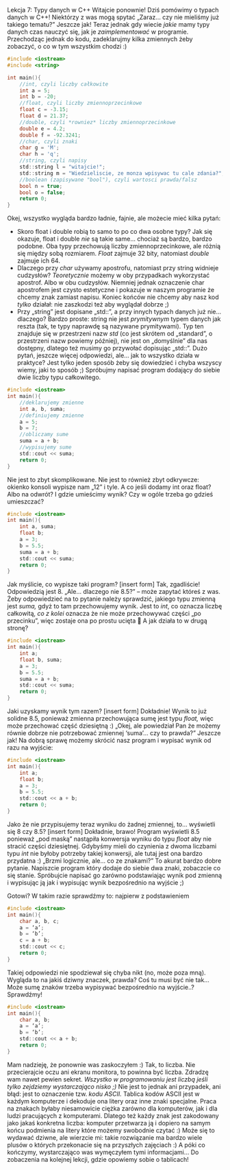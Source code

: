 Lekcja 7: Typy danych w C++
Witajcie ponownie! Dziś pomówimy o typach danych w C++!
Niektórzy z was mogą spytać „Zaraz… czy nie mieliśmy już takiego tematu?”
Jeszcze jak! Teraz jednak gdy wiecie *jakie* mamy typy danych czas nauczyć się, jak je *zaimplementować* w programie.
Przechodząc jednak do kodu, zadeklarujmy kilka zmiennych żeby zobaczyć, o co w tym wszystkim chodzi :)

```c
#include <iostream>
#include <string>

int main(){
	//int, czyli liczby całkowite
	int a = 5;
	int b = -20;
	//float, czyli liczby zmiennoprzecinkowe
	float c = -3.15;
	float d = 21.37;
	//double, czyli *rowniez* liczby zmiennoprzecinkowe
	double e = 4.2;
	double f = -92.3241;
	//char, czyli znaki
	char g = 'M';
	char h = 'q';
	//string, czyli napisy
	std::string l = "witajcie!";
	std::string m = "Wiedzieliscie, ze monza wpisywac tu cale zdania?";
	//boolean (zapisywane "bool"), czyli wartosci prawda/falsz
	bool n = true;
	bool o = false;
	return 0;
}
```

Okej, wszystko wygląda bardzo ładnie, fajnie, ale możecie mieć kilka pytań:
- Skoro float i double robią to samo to po co dwa osobne typy?
Jak się okazuje, float i double *nie* są takie same… chociaż są bardzo, bardzo podobne. Oba typy przechowują liczby zmiennoprzecinkowe, ale różnią się między sobą rozmiarem. *Float* zajmuje 32 bity, natomiast *double* zajmuje ich 64. 
- Dlaczego przy *char* używamy apostrofu, natomiast przy string widnieje cudzysłów?
*Teoretycznie* możemy w oby przypadkach wykorzystać apostrof. Albo w obu cudzysłów. Niemniej jednak oznaczenie char apostrofem jest czysto estetyczne i pokazuje w naszym programie że chcemy znak zamiast napisu.
Koniec końców nie chcemy aby nasz kod *tylko* działał: nie zaszkodzi też aby wyglądał dobrze ;)
- Przy „string” jest dopisane „std::”, a przy innych typach danych już nie… dlaczego?
Bardzo proste: string nie jest *prymitywnym* typem danych jak reszta (tak, te typy naprawdę są nazywane prymitywami). Typ ten znajduje się w przestrzeni nazw *std* (co jest skrótem od „standard”, o przestrzeni nazw powiemy później), nie jest on „domyślnie” dla nas dostępny, dlatego też musimy go przywołać dopisując „std::”.
Dużo pytań, jeszcze więcej odpowiedzi, ale… jak to wszystko działa w praktyce? Jest tylko jeden sposób żeby się dowiedzieć i chyba wszyscy wiemy, jaki to sposób ;)
Spróbujmy napisać program dodający do siebie dwie liczby typu całkowitego.

```c
#include <iostream>
int main(){
	//deklarujemy zmienne
	int a, b, suma;
	//definiujemy zmienne
	a = 5;
	b = 7;
	//obliczamy sume
	suma = a + b;
	//wypisujemy sume
	std::cout << suma;
	return 0;
}
```

Nie jest to zbyt skomplikowane. Nie jest to również zbyt odkrywcze: okienko konsoli wypisze nam „12” i tyle.
A co jeśli dodamy int oraz float? Albo na odwrót? I gdzie umieścimy wynik? Czy w ogóle trzeba go gdzieś umieszczać?

```c
#include <iostream>
int main(){
	int a, suma;
	float b;
	a = 3;
	b = 5.5;
	suma = a + b;
	std::cout << suma;
	return 0;
}
```

Jak myślicie, co wypisze taki program?
[insert form]
Tak, zgadliście! Odpowiedzią jest 8.
„Ale… dlaczego nie 8.5?” – może zapytać któreś z was.
Żeby odpowiedzieć na to pytanie należy sprawdzić, jakiego typu zmienną jest *suma,* gdyż to tam przechowujemy wynik. Jest to *int*, co oznacza liczbę całkowitą, *co z kolei* oznacza że nie może przechowywać części „po przecinku”, więc zostaje ona po prostu ucięta  
A jak działa to w drugą stronę?

```c
#include <iostream>
int main(){
	int a;
	float b, suma;
	a = 3;
	b = 5.5;
	suma = a + b;
	std::cout << suma;
	return 0;
}
```

Jaki uzyskamy wynik tym razem?
[insert form]
Dokładnie! Wynik to już solidne 8.5, ponieważ zmienna przechowująca sumę jest typu *float,* więc może przechować część dziesiętną :)
„Okej, ale powiedział Pan że możemy równie dobrze nie potrzebować zmiennej ‘suma’… czy to prawda?”
Jeszcze jak!
Na dobrą sprawę możemy skrócić nasz program i wypisać wynik od razu na wyjście:

```c
#include <iostream>
int main(){
	int a;
	float b;
	a = 3;
	b = 5.5;
	std::cout << a + b;
	return 0;
}
```
Jako że nie przypisujemy teraz wyniku do żadnej zmiennej, to… wyświetli się 8 czy 8.5?
[insert form]
Dokładnie, brawo!
Program wyświetli 8.5 ponieważ „pod maską” nastąpiła konwersja wyniku do typu *float* aby nie stracić części dziesiętnej. Gdybyśmy mieli do czynienia z dwoma liczbami typu *int* nie byłoby potrzeby takiej konwersji, ale tutaj jest ona bardzo przydatna :)
„Brzmi logicznie, ale… co ze znakami?”
To akurat bardzo dobre pytanie. Napiszcie program który dodaje do siebie dwa znaki, zobaczcie co się stanie. Spróbujcie napisać go zarówno podstawiając wynik pod zmienną i wypisując ją jak i wypisując wynik bezpośrednio na wyjście ;)


Gotowi? W takim razie sprawdźmy to: najpierw z podstawieniem

```c
#include <iostream>
int main(){
	char a, b, c;
	a = ‘a’;
	b = ‘b’;
	c = a + b;
	std::cout << c;
	return 0;
}
```

Takiej odpowiedzi nie spodziewał się chyba nikt (no, może poza mną). Wygląda to na jakiś dziwny znaczek, prawda? Coś tu musi być nie tak… Może sumę znaków trzeba wypisywać bezpośrednio na wyjście..?
Sprawdźmy!

```c
#include <iostream>
int main(){
	char a, b;
	a = ‘a’;
	b = ‘b’;
	std::cout << a + b;
	return 0;
}
```

Mam nadzieję, że ponownie was zaskoczyłem :)
Tak, to liczba. Nie przecierajcie oczu ani ekranu monitora, to powinna być liczba.
Zdradzę wam nawet pewien sekret.
*Wszystko w programowaniu jest liczbą jeśli tylko zejdziemy wystarczająco nisko ;)*
Nie jest to jednak ani przypadek, ani błąd: jest to oznaczenie tzw. *kodu ASCII.*
Tablica kodów ASCII jest w każdym komputerze i dekoduje ona litery oraz inne znaki specjalne.
Praca na znakach byłaby niesamowicie ciężka zarówno dla komputerów, jak i dla ludzi pracujących z komputerami. Dlatego też każdy znak jest zakodowany jako jakaś konkretna liczba: komputer przetwarza ją i dopiero na samym końcu podmienia na litery które możemy swobodnie czytać :)
Może się to wydawać dziwne, ale wierzcie mi: takie rozwiązanie ma bardzo wiele plusów o których przekonacie się na przyszłych zajęciach :)
A póki co kończymy, wystarczająco was wymęczyłem tymi informacjami… Do zobaczenia na kolejnej lekcji, gdzie opowiemy sobie o tablicach!

